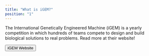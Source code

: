 ```yaml
---
title: "What is iGEM?"
position: "1"
---
```


The International Genetically Engineered Machine (iGEM) is a yearly competition in which hundreds of teams compete to design and build biological solutions to real problems. Read more at their website!

<button class="btn btn-primary btn-lg" href="https://igem.org/" role="button">
  iGEM Website
</button>
